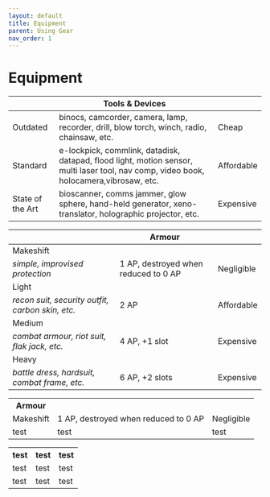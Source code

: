 ```yaml
---
layout: default
title: Equipment
parent: Using Gear
nav_order: 1
---
```


# Equipment



||Tools & Devices||
|------|------|------|
| Outdated | binocs, camcorder, camera, lamp, recorder, drill, blow torch, winch, radio, chainsaw, etc. | Cheap | 
| Standard | e-lockpick, commlink, datadisk, datapad, flood light, motion sensor, multi laser tool, nav comp, video book, holocamera,vibrosaw, etc. | Affordable | 
| State of the Art | bioscanner, comms jammer, glow sphere, hand-held generator, xeno-translator, holographic projector, etc. | Expensive | 

||Armour||
|------|------|------|
| Makeshift 
*simple, improvised protection* | 1 AP, destroyed when reduced to 0 AP | Negligible | 
| Light 
*recon suit, security outfit, carbon skin, etc.* | 2 AP | Affordable | 
| Medium 
*combat armour, riot suit, flak jack, etc.* | 4 AP, +1 slot | Expensive |
| Heavy 
*battle dress, hardsuit, combat frame, etc.* | 6 AP, +2 slots | Expensive |

<table>
  <tr>
    <th>Armour</th>
  </tr>
  <tr>
    <td>Makeshift</td>
    <td>1 AP, destroyed when reduced to 0 AP</td>
    <td>Negligible</td>
  </tr>
  <tr>
    <td>test</td>
    <td>test</td>
    <td>test</td>
  </tr>
</table> 

<table>
  <tr>
    <th>test</th>
    <th>test</th>
    <th>test</th>
  </tr>
  <tr>
    <td>test</td>
    <td>test</td>
    <td>test</td>
  </tr>
  <tr>
    <td>test</td>
    <td>test</td>
    <td>test</td>
  </tr>
</table> 
